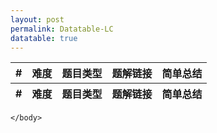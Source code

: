 ```yaml
---
layout: post
permalink: Datatable-LC
datatable: true
---
```

<html lang="zh">
    <head>
        <meta charset="utf-8" />
        <title>LC DataTables</title>
        <!--样式-->
        <link rel="stylesheet" type="text/css" href="/assets/css/jquery.dataTables.css">
        <!-- jQuery -->
        <script type="text/javascript" charset="utf8" src="/assets/js/jquery.min.js"></script>
        <!-- DataTables -->
        <script type="text/javascript" charset="utf8" src="/assets/js/jquery.dataTables.js"></script>
        <script type="text/javascript">
            $(document).ready(function() {
                var payload = [
                    ["lc0001", "E", "Array", "Two Sum", "HashMap"],
                    ["lc0002", "E", "LinkedList", "Add Two Numbers", ""],
                    ["lc0003", "M", "String", "Longest Substring without Repeating Characters", "滑动窗口"],
                    ["lc0004", "M", "Array", "Median of Two Sorted Arrays", ""],
                    ["lc0005", "M", "String", "Longest Palindromic Substring", ""],
                    ["lc0006", "M", "String", "ZigZag Conversion", ""],
                    ["lc0007", "M", "Math", "Reverse Integer", ""],
                    ["lc0008", "M", "String", "String to Integer\(atoi\)", ""],
                    ["lc0009", "M", "Math", "Palindrome Number", ""],
                    ["lc0010", "M", "String", "Regular Expression Matching", ""],
                    ["lc0011", "M", "Array", "Container With Most Water", ""],
                    ["lc0012", "M", "String", "Integer to Roman", ""],
                    ["lc0013", "M", "String", "Roman to Integer", ""],
                    ["lc0014", "M", "String", "Longest Common Prefix", ""],
                    ["lc0015", "M", "Array", "3Sum", ""],
                    ["lc0016", "M", "Array", "3Sum Closest", ""],
                    ["lc0017", "M", "String", "Letter Combinations of a Phone Number", ""],
                    ["lc0018", "M", "Array", "4Sum", ""],
                    ["lc0019", "M", "LinkedList", "Remove Nth Node From End of List", ""],
                    ["lc0020", "M", "Stack", "Valid Parentheses", ""],
                    ["lc0021", "M", "LinkedList", "Merge Two Sorted Lists", ""],
                    ["lc0022", "M", "String", "Generate Parentheses", ""],
                    ["lc0023", "M", "LinkedList", "Merge k Sorted Lists", ""],
                    ["lc0024", "M", "LinkedList", "Swap Nodes in Pairs", ""],
                    ["lc0025", "M", "LinkedList", "Reverse Nodes in k-Group", ""],
                    ["lc0026", "M", "Array", "Remove Duplicates from Sorted Array", ""],
                    ["lc0027", "M", "Array", "Remove Element", ""],
                    ["lc0028", "M", "String", "Implement substr", ""],
                    ["lc0030", "M", "Two Pointers", "Substring with Concatenation of All Words", ""],
                    ["lc0031", "M", "Array", "Next Permutation", ""],
                    ["lc0033", "M", "Array", "Search in Rotated Sorted Array", ""],
                    ["lc0034", "M", "Array", "Find First and Last Position of Element in Sorted Array \(Search for a Range\)", ""],
                    ["lc0035", "M", "Array", "Search Insertion Position", ""],
                    ["lc0036", "M", "Array", "Valid Sudoku", ""],
                    ["lc0037", "M", "Backtracking", "Sudoku Solver", ""],
                    ["lc0038", "M", "String", "Count and Say", ""],
                    ["lc0039", "M", "Backtracking", "Combination Sum", ""],
                    ["lc0040", "M", "Backtracking", "Combination Sum II", ""],
                    ["lc0041", "M", "Array", "First Missing Positive", ""],
                    ["lc0042", "M", "Stack", "Trapping Rain Water", ""],
                    ["lc0043", "M", "String", "Multiply Strings", ""],
                    ["lc0045", "M", "DP, Greedy", "Jump Game II", ""],
                    ["lc0046", "M", "Backtracking", "Permutations", ""],
                    ["lc0047", "M", "Backtracking", "Permutations II", ""],
                    ["lc0048", "M", "Array", "Rotate Image", ""],
                    ["lc0049", "M", "String", "Group Anagrams", ""],
                    ["lc0050", "M", "Binary Search", "Power\(x, n\)", ""],
                    ["lc0051", "M", "Backtracking", "N-Queens", ""],
                    ["lc0053", "M", "Array", "Maximum Subarray", ""],
                    ["lc0054", "M", "Array", "Spiral Matrix", ""],
                    ["lc0055", "M", "DP, Greedy", "Jump Game", ""],
                    ["lc0056", "M", "Sorting", "Merge Intervals", ""],
                    ["lc0059", "M", "Array", "Spiral Matrix II", ""],
                    ["lc0061", "M", "LinkedList", "Rotate List", ""],
                    ["lc0062", "M", "DP", "Unique Path", ""],
                    ["lc0063", "M", "DP", "Unique Path II", ""],
                    ["lc0064", "M", "DP", "Minimum Path Sum", ""],
                    ["lc0065", "M", "String", "Valid Number", ""],
                    ["lc0066", "M", "Array", "Plus One", ""],
                    ["lc0067", "M", "String", "Add Binary", ""],
                    ["lc0069", "M", "Binary Search", "Sqrt\(x\)", ""],
                    ["lc0070", "M", "DP", "Climb Stairs", ""],
                    ["lc0072", "M", "DP", "Edit Distance", ""],
                    ["lc0073", "M", "Array", "Set Matrix Zeroes", ""],
                    ["lc0074", "M", "Array", "Search a 2D Matrix", ""],
                    ["lc0075", "M", "", "**75 Sort Colors**", ""],
                    ["lc0076", "M", "Two Pointers", "Minimum Window Substring", ""],
                    ["lc0077", "M", "Backtracking", "Combinations", ""],
                    ["lc0078", "M", "Backtracking", "Subsets", ""],
                    ["lc0079", "M", "Backtracking", "Word Search", ""],
                    ["lc0080", "M", "Array", "Remove Duplicates from Sorted Array II", ""],
                    ["lc0081", "M", "Array", "Search in Rotated Sorted Array II", ""],
                    ["lc0082", "M", "LinkedList", "Remove Duplicates from Sorted List II", ""],
                    ["lc0083", "M", "LinkedList", "Remove Duplicates from Sorted List", ""],
                    ["lc0084", "M", "Array", "Largest Rectangle in Histogram", ""],
                    ["lc0085", "M", "Array", "Maximum Rectangle", ""],
                    ["lc0086", "M", "LinkedList", "Partition List", ""],
                    ["lc0088", "M", "Array", "Merge Sorted Array", ""],
                    ["lc0089", "M", "Backtracking", "Gray Code", ""],
                    ["lc0090", "M", "Backtracking", "Subsets II", ""],
                    ["lc0091", "M", "DP", "Decode Ways", ""],
                    ["lc0092", "M", "LinkedList", "Reverse Linked List II", ""],
                    ["lc0093", "M", "Backtracking", "Restore IP Addresses", ""],
                    ["lc0094", "M", "Tree", "Binary Tree Inorder Traversal", ""],
                    ["lc0095", "M", "Tree", "Unique Binary Search Trees II", ""],
                    ["lc0096", "M", "Tree", "Unique Binary Search Trees", ""],
                    ["lc0098", "M", "DFS, Tree", "Validate Binary Search Tree", ""],
                    ["lc0099", "M", "Tree", "Recover Binary Search Tree", ""],
                    ["lc0100", "M", "Tree", "Same Tree", ""],
                    ["lc0101", "M", "Tree", "Symmetric Tree", ""],
                    ["lc0102", "M", "Tree", "Binary Tree Level Order Traversal", ""],
                    ["lc0103", "M", "Tree", "Binary Tree Zigzag Level Order Traversal", ""],
                    ["lc0104", "M", "Tree", "Maximum Depth of Binary Tree", ""],
                    ["lc0105", "M", "Tree", "Construct Binary Tree from Preorder and Inorder Traversal", ""],
                    ["lc0106", "M", "Tree", "Construct Binary Tree from Inorder and Postorder Traversal", ""],
                    ["lc0107", "M", "Tree", "Binary Tree Level Order Traversal II", ""],
                    ["lc0108", "M", "Tree", "Convert Sorted Array to Binary Search Tree", ""],
                    ["lc0110", "M", "Tree", "Balanced Binary Tree", ""],
                    ["lc0111", "M", "Tree", "Minimum Depth of Binary Tree", ""],
                    ["lc0112", "M", "Tree", "Path Sum ", ""],
                    ["lc0113", "M", "Tree", "Path Sum II", ""],
                    ["lc0114", "M", "Tree", "Flatten Binary Tree to Linked List", ""],
                    ["lc0116", "M", "Tree", "Populating Next Right Pointers in Each Node", ""],
                    ["lc0118", "M", "Array", "Pascal's Triangle", ""],
                    ["lc0119", "M", "Array", "Pascal's Triangle II", ""],
                    ["lc0120", "M", "DP", "Triangle", ""],
                    ["lc0121", "M", "DP", "Best Time to Buy and Sell Stock", ""],
                    ["lc0122", "M", "DP", "Best Time to Buy and Sell Stock II", ""],
                    ["lc0123", "M", "DP", "Best Time to Buy and Sell Stock III", ""],
                    ["lc0124", "M", "Tree", "Binary Tree Maximum Path Sum", ""],
                    ["lc0125", "M", "Two Pointers", "Valid Palindrome", ""],
                    ["lc0127", "M", "BFS", "Word Ladder", ""],
                    ["lc0128", "M", "Array", "Longest Consecutive Sequence", ""],
                    ["lc0129", "M", "Tree", "Sum Root to Leaf Numbers", ""],
                    ["lc0130", "M", "DFS", "Surrounded Regions", ""],
                    ["lc0133", "M", "Graph", "Clone Graph", ""],
                    ["lc0134", "M", "Greedy", "Gas Station", ""],
                    ["lc0135", "M", "Greedy", "Candy", ""],
                    ["lc0138", "M", "LinkedList", "Copy List with Random Pointer", ""],
                    ["lc0139", "M", "DP", "Word Break", ""],
                    ["lc0140", "M", "DP", "Word Break II", ""],
                    ["lc0141", "M", "LinkedList", "Linked List Cycle", ""],
                    ["lc0142", "M", "LinkedList", "Linked List Cycle II", ""],
                    ["lc0143", "M", "LinkedList", "Reorder List", ""],
                    ["lc0144", "M", "Tree", "Binary Tree Preorder Traversal", ""],
                    ["lc0145", "M", "Tree", "Binary Tree Postorder Traversal", ""],
                    ["lc0146", "M", "Design", "LRU Cache", "1. Hashmap + Double Linkedlist 2. LinkedHashMap"],
                    ["lc0147", "M", "LinkedList", "Insertion Sort List", ""],
                    ["lc0148", "M", "LinkedList", "Sort List", ""],
                    ["lc0149", "H", "Math", "Max Point On a Line", ""],
                    ["lc0150", "M", "Stack", "Evaluate Reverse Polish Notation", ""],
                    ["lc0151", "M", "String", "Reverse Words in a String", ""],
                    ["lc0152", "M", "Array", "Maximum Product Subarray", ""],
                    ["lc0153", "M", "Array", "Find Minimum in Rotated Sorted Array", ""],
                    ["lc0154", "M", "Array", "Find Minimum in Rotated Sorted Array II", ""],
                    ["lc0155", "M", "Stack", "Min Stack", ""],
                    ["lc0159", "M", "Two Pointers", "Longest Substring with At Most Two Distinct Characters", ""],
                    ["lc0160", "M", "LinkedList", "Intersection of Two Linked Lists", ""],
                    ["lc0162", "M", "Array", "Find Peak Element", ""],
                    ["lc0164", "M", "", "**Maximum Gap**", ""],
                    ["lc0165", "M", "String", "Compare Version Number", ""],
                    ["lc0167", "M", "Array", "2Sum II - Input Array is Sorted", ""],
                    ["lc0169", "M", "Array", "Majority Element", ""],
                    ["lc0170", "M", "Array", "2Sum III - Data Structure Design", ""],
                    ["lc0171", "M", "Math", "Excel Sheet Column Number", ""],
                    ["lc0172", "M", "Math", "Factorial Trailing Zeros", ""],
                    ["lc0173", "M", "Tree", "Binary Search Tree Iterator", ""],
                    ["lc0179", "M", "", "**Largest Number**", ""],
                    ["lc0189", "M", "Array", "Rotate Array", ""],
                    ["lc0198", "M", "DP", "House Robber", ""],
                    ["lc0199", "M", "Tree, BFS", "Binary Tree Right Side View", ""],
                    ["lc0200", "M", "DFS, BFS, Union Find", "Number of Islands", ""],
                    ["lc0203", "M", "LinkedList", "Remove Linked List Elements", ""],
                    ["lc0205", "M", "Hashtable", "Isomorphic Strings", ""],
                    ["lc0206", "M", "LinkedList", "Reverse Linked List", ""],
                    ["lc0207", "M", "Graph", "Course Schedule", ""],
                    ["lc0208", "M", "Trie", "Implement Trie \(Prefix Tree\)", ""],
                    ["lc0209", "M", "Sliding Window", "Minimize Size SubArray Sum", ""],
                    ["lc0210", "M", "Graph", "Course Schedule II", ""],
                    ["lc0211", "M", "Trie", "Add and Search Word - Data Structure Design", ""],
                    ["lc0212", "M", "Trie", "Word Search II", ""],
                    ["lc0213", "M", "DP", "House Robber II", ""],
                    ["lc0215", "M", "Divide and Conquer", "Kth Largest Element in an Array", ""],
                    ["lc0217", "M", "Array", "Contains Duplicate", ""],
                    ["lc0218", "M", "Sweep Line", "The Skyline Problem", ""],
                    ["lc0219", "M", "Array", "Contains Duplicate II", ""],
                    ["lc0223", "M", "Math", "Rectangle Area", ""],
                    ["lc0224", "M", "Stack", "Basic Calculator", ""],
                    ["lc0226", "M", "Tree", "Invert Binary Tree", ""],
                    ["lc0227", "M", "String", "Basic Calculator II", ""],
                    ["lc0228", "M", "Array", "Summary Ranges", ""],
                    ["lc0229", "M", "Array", "Majority Element II", ""],
                    ["lc0230", "M", "Tree", "Kth Smallest Element in BST", ""],
                    ["lc0232", "M", "Stack", "Implement Queue using Stacks", ""],
                    ["lc0023", "M", "LinkedList", "Delete Note in a Linked List", ""],
                    ["lc0234", "M", "LinkedList", "Palindrome Linked List", ""],
                    ["lc0236", "M", "Tree", "Lowest Common Ancestor of Binary Tree", ""],
                    ["lc0237", "M", "LinkedList", "Delete Note in a Linked List", ""],
                    ["lc0238", "M", "Array", "Product of Array Except Self", ""],
                    ["lc0239", "M", "Heap", "Sliding Window Maximum", ""],
                    ["lc0240", "M", "Array", "Search a 2D Matrix II", ""],
                    ["lc0241", "M", "Divide and Conquer", "Different Ways to Add Parentheses", ""],
                    ["lc0244", "M", "Hashtable", "Shortest Word Distance II $", ""],
                    ["lc0250", "M", "Tree", "Count Univalue Subtrees", ""],
                    ["lc0252", "M", "", "Meeting Rooms", ""],
                    ["lc0253", "M", "", "Meeting Rooms II", ""],
                    ["lc0257", "M", "Tree", "Binary Tree Paths", ""],
                    ["lc0258", "M", "Math", "Add Digits", ""],
                    ["lc0259", "M", "Array", "3Sum Smaller", ""],
                    ["lc0263", "M", "Math", "Ugly Number", ""],
                    ["lc0264", "M", "Math", "Ugly Number II", ""],
                    ["lc0269", "M", "Graph", "Alien Dictionary", ""],
                    ["lc0271", "M", "String", "Encode and Decode Strings", ""],
                    ["lc0272", "M", "Tree", "Closest Binary Search Tree Value II", ""],
                    ["lc0273", "M", "String", "Integer to English Words", ""],
                    ["lc0274", "M", "", "H-Index", ""],
                    ["lc0275", "M", "", "H-Index II", ""],
                    ["lc0277", "M", "Graph", "Find the Celebrity", ""],
                    ["lc0278", "E", "First Bad Version", ""],
                    ["lc0279", "M", "DP", "Perfect Squares", ""],
                    ["lc0280", "M", "", "**280 Wiggle Sort**", ""],
                    ["lc0282", "M", "Backtracking", "Expression Add Operators", ""],
                    ["lc0283", "M", "Array", "Move Zeroes", ""],
                    ["lc0284", "M", "Design", "Peeking Iterator", ""],
                    ["lc0285", "M", "Tree", "Inorder Successor in BST", ""],
                    ["lc0287", "M", "Array", "Find the Duplicate Number", ""],
                    ["lc0289", "M", "Array", "Game of Life", ""],
                    ["lc0290", "M", "Hashtable", "Word Pattern", ""],
                    ["lc0295", "M", "Heap", "Find Median from Data Stream", ""],
                    ["lc0298", "M", "Tree", "Binary Tree Longest Consecutive Sequence", ""],
                    ["lc0299", "M", "Hashtable", "Bulls and Cows", ""],
                    ["lc0300", "M", "DP", "Longest Increasing Subsequence", ""],
                    ["lc0301", "M", "BFS", "Remove Invalid Parentheses", ""],
                    ["lc0303", "M", "Design", "Range Sum Query - Immutable", ""],
                    ["lc0305", "M", "DFS", "Number of Islands II", ""],
                    ["lc0306", "M", "Backtracking", "Additive Number", ""],
                    ["lc0307", "M", "Design", "Range Sum Query - Mutable", ""],
                    ["lc0312", "M", "DP", "Burst Balloons", ""],
                    ["lc0313", "M", "Math", "Super Ugly Number", ""],
                    ["lc0315", "M", "Segment Tree", "Count of Smaller Numbers After Self", ""],
                    ["lc0316", "M", "String", "Remove Duplicate Letters", ""],
                    ["lc0319", "M", "Math", "Bulb Switcher", ""],
                    ["lc0322", "M", "DP", "Coin Change", ""],
                    ["lc0323", "M", "DFS", "Number of Connected Components in an Undirected Graph", ""],
                    ["lc0328", "M", "LinkedList", "Odd Even Linked List", ""],
                    ["lc0329", "M", "DP", "Longest Increasing Path in a Matrix", ""],
                    ["lc0336", "M", "Hashtable", "Palindrome Pairs", ""],
                    ["lc0338", "M", "DP", "Counting Bits", ""],
                    ["lc0339", "M", "DFS", "Nested List Weight Sum", ""],
                    ["lc0341", "M", "Stack", "Flatten Nested List Iterator", ""],
                    ["lc0344", "M", "String", "Reverse String", ""],
                    ["lc0345", "M", "String", "Reverse Vowels of a String", ""],
                    ["lc0346", "M", "Queue", "Moving Average from Data Stream", ""],
                    ["lc0348", "M", "Design", "Design Tic-Tac-Toe", ""],
                    ["lc0355", "M", "Design", "Design Twitter", ""],
                    ["lc0366", "M", "Tree", "Find Leaves of Binary Tree", ""],
                    ["lc0369", "M", "LinkedList", "Plus One Linked List", ""],
                    ["lc0373", "M", "Heap", "Find K Pairs with Smallest Sums", ""],
                    ["lc0377", "M", "Backtracking", "Combination Sum IV", ""],
                    ["lc0378", "M", "Kth Smallest Element in a Sorted Matrix", ""],
                    ["lc0380", "M", "Design", "Insert Delete GetRandom O\(1\)", ""],
                    ["lc0383", "M", "String", "Ransom Note", ""],
                    ["lc0387", "M", "String", "First Unique Character in a String", ""],
                    ["lc0392", "M", "DP", "Is Subsequence", ""],
                    ["lc0402", "M", "Stack", "Remove k Digits", ""],
                    ["lc0406", "M", "Greedy", "Queue Reconstruction by Height", ""],
                    ["lc0407", "M", "Stack", "Trapping Rain Water II", ""],
                    ["lc0409", "M", "Hashtable", "Longest Palindrome", ""],
                    ["lc0426", "M", "Tree", "Convert Binary Search Tree to Sorted Doubly Linked List", ""],
                    ["lc0436", "M", "Sweep Line", "Find Right Interval", ""],
                    ["lc0442", "M", "Array", "Find All Duplicates in an Array", ""],
                    ["lc0445", "M", "LinkedList", "Add Two Numbers II", ""],
                    ["lc0448", "M", "Array", "Find All Numbers Disappeared in an Array", ""],
                    ["lc0449", "M", "Tree", "Serialize and Deserialize BST", ""],
                    ["lc0450", "M", "Tree", "Delete Node in a BST", ""],
                    ["lc0452", "M", "Greedy", "Minimum Number of Arrows to Burst Balloons", ""],
                    ["lc0455", "M", "Greedy", "Assign Cookies", ""],
                    ["lc0460", "H", "Design", "LFU", ""],
                    ["lc0473", "M", "DFS", "Matchsticks to Square", ""],
                    ["lc0490", "M", "BFS", "The Maze", ""],
                    ["lc0505", "M", "BFS", "The Maze II", ""],
                    ["lc0508", "M", "Tree", "Most Frequent Subtree Sum", ""],
                    ["lc0513", "M", "Tree", "Find Bottom Left Tree Value", ""],
                    ["lc0525", "M", "Hashtable", "Contiguous Array", ""],
                    ["lc0538", "M", "Tree", "Convert BST to Greater Tree", ""],
                    ["lc0543", "M", "Tree", "Diameter of Binary Tree", ""],
                    ["lc0545", "M", "DFS, Tree", "Boundary of Binary Tree", ""],
                    ["lc0547", "H", "Design", "Friend Circles", ""],
                    ["lc0557", "M", "String", "Reverse Words in a String III", ""],
                    ["lc0560", "M", "Array", "Subarray Sum Equals K", ""],
                    ["lc0561", "M", "Array", "Array Partition I", ""],
                    ["lc0563", "M", "Tree", "Binary Tree Tilt", ""],
                    ["lc0605", "M", "Array", "Can Place Flowers", ""],
                    ["lc0611", "M", "Array", "Valid Triangle Number", ""],
                    ["lc0617", "M", "Tree", "Merge Two Binary Tree", ""],
                    ["lc0621", "M", "Queue", "Task Scheduler", ""],
                    ["lc0622", "M", "Design", "Design Circular Queue", ""],
                    ["lc0628", "M", "Array", "Maximum Product of Three Numbers", ""],
                    ["lc0642", "M", "Design", "Design Search Autocomplete System", ""],
                    ["lc0645", "M", "Hashtable", "Set Mismatch", ""],
                    ["lc0647", "M", "DP", "Palindromic Substrings", ""],
                    ["lc0653", "M", "Tree", "2Sum - Input is a BST", ""],
                    ["lc0654", "M", "Tree", "Maximum Binary Tree", ""],
                    ["lc0657", "M", "String", "Judge Route Cycle", ""],
                    ["lc0669", "M", "Tree", "Trim a Binary Search Tree", ""],
                    ["lc0674", "M", "DP", "Longest Continuous Increasing Subsequence", ""],
                    ["lc0695", "M", "Array", "Max Area of Island", ""],
                    ["lc0697", "M", "Array", "Degree of an Array", ""],
                    ["lc0702", "M", "Search in a Sorted Array of Unknown Size", ""],
                    ["lc0703", "M", "Heap", "Kth Largest Element in a Stream", ""],
                    ["lc0704", "M", "Binary Search", "Binary Search", ""],
                    ["lc0717", "M", "Array", "1-bit and 2-bit Characters", ""],
                    ["lc0727", "M", "DP", "Minimum Window Subsequence", ""],
                    ["lc0743", "M", "Graph", "Network Delay Time", ""],
                    ["lc0769", "M", "Array", "Max Chunks to Make Sorted", ""],
                    ["lc0776", "M", "Tree", "Split BST", ""],
                    ["lc0779", "M", "Recursion", "K-th Symbol in Grammar", ""],
                    ["lc0804", "M", "String", "Unique Morse Code Words", ""],
                    ["lc0814", "M", "Tree", "Binary Tree Pruning", ""],
                    ["lc0819", "M", "String", "Most Common Word", ""],
                    ["lc0842", "M", "Backtracking", "Split Array into Fibonacci Sequence", ""],
                    ["lc0846", "M", "Hashtable", "Hand of Straights", ""],
                    ["lc0860", "M", "Greedy", "Lemonade Change", ""],
                    ["lc0863", "M", "Tree", "All Nodes Distance K in Binary Tree", ""],
                    ["lc0887", "H", "DP", "Super Egg Drop", ""],
                    ["lc0889", "M", "Tree", "Construct Binary from Preorder and Postorder Traversal", ""],
                    ["lc0904", "M", "Two Pointers", "Fruits Into Basket", ""],
                    ["lc0912", "M", "Sort", "Sort Array", ""],
                    ["lc0929", "M", "String", "Unique Email Address", ""],
                    ["lc0946", "M", "Stack", "Validate Stack Sequence", ""],
                    ["lc0973", "M", "Divide and Conquer", "K Closest Points from Origin", ""],
                    ["lc0986", "M", "Two Pointers", "Interval List Intersections", ""],
                    ["lc0994", "M", "BFS", "Rotting Oranges", ""],
                    ["lc1008", "M", "Tree", "Construct Binary Search Tree from Preorder Traversal", ""],
                    ["lc1011", "M", "Capacity To Ship Packages Within D Days", ""],
                    ["lc1013", "M", "Array", "Partition Array Into Three Parts With Equal Sum", ""],
                    ["lc1026", "M", "Tree", "Maximum Difference Between Node and Ancestor", ""],
                    ["lc1038", "M", "Tree", "Binary Search Tree to Greater Sum Tree", ""],
                    ["lc1046", "M", "Queue", "Last Stone Weight", ""],
                    ["lc1071", "M", "String", "Greatest Common Divisor of Strings", ""],
                    ["lc1143", "M", "DP", "Longest Common Subsequence", ""],
                    ["lc1197", "M", "BFS", "Minimum Knight Moves", ""],
                    ["lc1248", "M", "Sliding Window", "Count Number of Nice Subarrays", ""],
                    ["lc1371", "M", "String", "Find the Longest Substring Containing Vowels in Even Counts", ""],
                    ["lc1448", "M", "Tree", "Count Good Nodes in Binary Tree", ""],
                    ["lc1457", "M", "Tree", "Pseudo-Palindromic Paths in a Binary Tree", ""],
                    ["lc1644", "M", "Tree", "Lowest Common Ancestor of a Binary Tree II $", ""],
                    ["lc1650", "M", "Tree", "Lowest Common Ancestor of a Binary Tree III $", ""]
                    ];
                $('#lc').DataTable({
                    data: payload,
                    columnDefs: [
                        {
                            targets:[3], // for links
                            render: function ( data, type, row, meta ) {
                                if(type != null){
                                    var theLink = '<a href=' +row[0]+ '>' + data+ '</a>';
                                    console.log("theLink: " + theLink);
                                    return theLink;
                                } else {
                                    return " ";
                                }
                            }
                        }
                    ]      
                });
                // $('#lc').DataTable();
            });
        </script>
    </head>
    <body>
        <table id="lc" class="display" cellspacing="0" width="100%">
            <thead>
                <tr>
                    <th>#</th>
                    <th>难度</th>
                    <th>题目类型</th>
                    <th>题解链接</th>
                    <th>简单总结</th>
                </tr>
            </thead>
            <tfoot>
                <tr>
                    <th>#</th>
                    <th>难度</th>
                    <th>题目类型</th>
                    <th>题解链接</th>
                    <th>简单总结</th>
                </tr>
            </tfoot>
        </table>

    </body>

</html>
